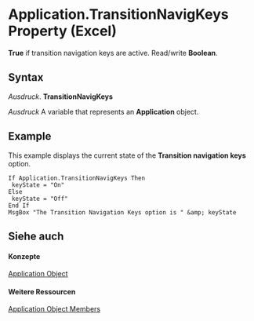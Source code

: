 
# Application.TransitionNavigKeys Property (Excel)

 **True** if transition navigation keys are active. Read/write **Boolean**.


## Syntax

 _Ausdruck_. **TransitionNavigKeys**

 _Ausdruck_ A variable that represents an **Application** object.


## Example

This example displays the current state of the  **Transition navigation keys** option.


```
If Application.TransitionNavigKeys Then 
 keyState = "On" 
Else 
 keyState = "Off" 
End If 
MsgBox "The Transition Navigation Keys option is " &amp; keyState
```


## Siehe auch


#### Konzepte


[Application Object](19b73597-5cf9-4f56-8227-b5211f657f6f.md)
#### Weitere Ressourcen


[Application Object Members](http://msdn.microsoft.com/library/4cb9ca42-8d07-cc9c-2d80-4eb9a5921e1e%28Office.15%29.aspx)